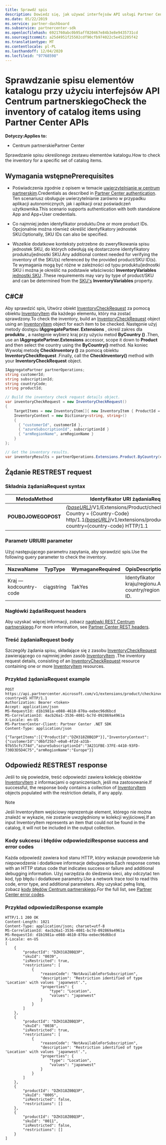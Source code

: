 ```yaml
---
title: Sprawdź spis
description: Dowiedz się, jak używać interfejsów API usługi Partner Center do sprawdzania spisu określonego zestawu elementów katalogu. Można to zrobić, aby zidentyfikować produkty lub jednostki SKU klienta.
ms.date: 05/22/2019
ms.service: partner-dashboard
ms.subservice: partnercenter-sdk
ms.openlocfilehash: 6921760abc0b95aff820467e84b3e8e9435731cd
ms.sourcegitcommit: a25d4951f25502cdf90cfb974022c5e452205f42
ms.translationtype: MT
ms.contentlocale: pl-PL
ms.lasthandoff: 12/04/2020
ms.locfileid: "97768598"
---
```

# <a name="check-the-inventory-of-catalog-items-using-partner-center-apis"></a><span data-ttu-id="45038-104">Sprawdzanie spisu elementów katalogu przy użyciu interfejsów API Centrum partnerskiego</span><span class="sxs-lookup"><span data-stu-id="45038-104">Check the inventory of catalog items using Partner Center APIs</span></span>

<span data-ttu-id="45038-105">**Dotyczy:**</span><span class="sxs-lookup"><span data-stu-id="45038-105">**Applies to:**</span></span>

- <span data-ttu-id="45038-106">Centrum partnerskie</span><span class="sxs-lookup"><span data-stu-id="45038-106">Partner Center</span></span>

<span data-ttu-id="45038-107">Sprawdzanie spisu określonego zestawu elementów katalogu.</span><span class="sxs-lookup"><span data-stu-id="45038-107">How to check the inventory for a specific set of catalog items.</span></span>

## <a name="prerequisites"></a><span data-ttu-id="45038-108">Wymagania wstępne</span><span class="sxs-lookup"><span data-stu-id="45038-108">Prerequisites</span></span>

- <span data-ttu-id="45038-109">Poświadczenia zgodnie z opisem w temacie [uwierzytelnianie w centrum partnerskim](partner-center-authentication.md).</span><span class="sxs-lookup"><span data-stu-id="45038-109">Credentials as described in [Partner Center authentication](partner-center-authentication.md).</span></span> <span data-ttu-id="45038-110">Ten scenariusz obsługuje uwierzytelnianie zarówno w przypadku aplikacji autonomicznych, jak i aplikacji oraz poświadczeń użytkownika.</span><span class="sxs-lookup"><span data-stu-id="45038-110">This scenario supports authentication with both standalone App and App+User credentials.</span></span>

- <span data-ttu-id="45038-111">Co najmniej jeden identyfikator produktu.</span><span class="sxs-lookup"><span data-stu-id="45038-111">One or more product IDs.</span></span> <span data-ttu-id="45038-112">Opcjonalnie można również określić identyfikatory jednostek SKU.</span><span class="sxs-lookup"><span data-stu-id="45038-112">Optionally, SKU IDs can also be specified.</span></span>

- <span data-ttu-id="45038-113">Wszelkie dodatkowe konteksty potrzebne do zweryfikowania spisu jednostek SKU, do których odwołują się dostarczone identyfikatory produktu/jednostki SKU.</span><span class="sxs-lookup"><span data-stu-id="45038-113">Any additional context needed for verifying the inventory of the SKU(s) referenced by the provided product/SKU ID(s).</span></span> <span data-ttu-id="45038-114">Te wymagania mogą być różne w zależności od typu produktu/jednostki SKU i można je określić na podstawie właściwości **InventoryVariables** [jednostki SKU](product-resources.md#sku) .</span><span class="sxs-lookup"><span data-stu-id="45038-114">These requirements may vary by type of product/SKU and can be determined from the [SKU's](product-resources.md#sku) **InventoryVariables** property.</span></span>

## <a name="c"></a><span data-ttu-id="45038-115">C\#</span><span class="sxs-lookup"><span data-stu-id="45038-115">C\#</span></span>

<span data-ttu-id="45038-116">Aby sprawdzić spis, Utwórz obiekt [InventoryCheckRequest](product-resources.md#inventorycheckrequest) za pomocą obiektu [InventoryItem](product-resources.md#inventoryitem) dla każdego elementu, który ma zostać sprawdzony.</span><span class="sxs-lookup"><span data-stu-id="45038-116">To check the inventory, build an [InventoryCheckRequest](product-resources.md#inventorycheckrequest) object using an [InventoryItem](product-resources.md#inventoryitem) object for each item to be checked.</span></span> <span data-ttu-id="45038-117">Następnie użyj metody dostępu **IAggregatePartner. Extensions** , określ zakres dla **produktu** , a następnie wybierz kraj przy użyciu metod **ByCountry ()** .</span><span class="sxs-lookup"><span data-stu-id="45038-117">Then, use an **IAggregatePartner.Extensions** accessor, scope it down to **Product** and then select the country using the **ByCountry()** method.</span></span> <span data-ttu-id="45038-118">Na koniec Wywołaj metodę **CheckInventory ()** za pomocą obiektu **InventoryCheckRequest** .</span><span class="sxs-lookup"><span data-stu-id="45038-118">Finally, call the **CheckInventory()** method with your **InventoryCheckRequest** object.</span></span>

``` csharp
IAggregatePartner partnerOperations;
string customerId;
string subscriptionId;
string countryCode;
string productId;

// Build the inventory check request details object.
var inventoryCheckRequest = new InventoryCheckRequest()
{
    TargetItems = new InventoryItem[]{ new InventoryItem { ProductId = productId } },
    InventoryContext = new Dictionary<string, string>()
    {
      { "customerId", customerId },
      { "azureSubscriptionId", subscriptionId }
      { "armRegionName", armRegionName }
    }
};

// Get the inventory results.
var inventoryResults = partnerOperations.Extensions.Product.ByCountry(countryCode).CheckInventory(inventoryCheckRequest);
```

## <a name="rest-request"></a><span data-ttu-id="45038-119">Żądanie REST</span><span class="sxs-lookup"><span data-stu-id="45038-119">REST request</span></span>

### <a name="request-syntax"></a><span data-ttu-id="45038-120">Składnia żądania</span><span class="sxs-lookup"><span data-stu-id="45038-120">Request syntax</span></span>

| <span data-ttu-id="45038-121">Metoda</span><span class="sxs-lookup"><span data-stu-id="45038-121">Method</span></span>   | <span data-ttu-id="45038-122">Identyfikator URI żądania</span><span class="sxs-lookup"><span data-stu-id="45038-122">Request URI</span></span>                                                                                                                              |
|----------|------------------------------------------------------------------------------------------------------------------------------------------|
| <span data-ttu-id="45038-123">**POUBOJOWEGO**</span><span class="sxs-lookup"><span data-stu-id="45038-123">**POST**</span></span> | <span data-ttu-id="45038-124">[*{baseURL}*](partner-center-rest-urls.md)/V1/Extensions/Product/checkInventory? Country = {Country-Code} http/1.1</span><span class="sxs-lookup"><span data-stu-id="45038-124">[*{baseURL}*](partner-center-rest-urls.md)/v1/extensions/product/checkInventory?country={country-code} HTTP/1.1</span></span>                        |

### <a name="uri-parameter"></a><span data-ttu-id="45038-125">Parametr URI</span><span class="sxs-lookup"><span data-stu-id="45038-125">URI parameter</span></span>

<span data-ttu-id="45038-126">Użyj następującego parametru zapytania, aby sprawdzić spis.</span><span class="sxs-lookup"><span data-stu-id="45038-126">Use the following query parameter to check the inventory.</span></span>

| <span data-ttu-id="45038-127">Nazwa</span><span class="sxs-lookup"><span data-stu-id="45038-127">Name</span></span>                   | <span data-ttu-id="45038-128">Typ</span><span class="sxs-lookup"><span data-stu-id="45038-128">Type</span></span>     | <span data-ttu-id="45038-129">Wymagane</span><span class="sxs-lookup"><span data-stu-id="45038-129">Required</span></span> | <span data-ttu-id="45038-130">Opis</span><span class="sxs-lookup"><span data-stu-id="45038-130">Description</span></span>                                                     |
|------------------------|----------|----------|-----------------------------------------------------------------|
| <span data-ttu-id="45038-131">Kraj — kod</span><span class="sxs-lookup"><span data-stu-id="45038-131">country-code</span></span>           | <span data-ttu-id="45038-132">ciąg</span><span class="sxs-lookup"><span data-stu-id="45038-132">string</span></span>   | <span data-ttu-id="45038-133">Tak</span><span class="sxs-lookup"><span data-stu-id="45038-133">Yes</span></span>      | <span data-ttu-id="45038-134">Identyfikator kraju/regionu.</span><span class="sxs-lookup"><span data-stu-id="45038-134">A country/region ID.</span></span>                                            |

### <a name="request-headers"></a><span data-ttu-id="45038-135">Nagłówki żądań</span><span class="sxs-lookup"><span data-stu-id="45038-135">Request headers</span></span>

<span data-ttu-id="45038-136">Aby uzyskać więcej informacji, zobacz [nagłówki REST Centrum partnerskiego](headers.md).</span><span class="sxs-lookup"><span data-stu-id="45038-136">For more information, see [Partner Center REST headers](headers.md).</span></span>

### <a name="request-body"></a><span data-ttu-id="45038-137">Treść żądania</span><span class="sxs-lookup"><span data-stu-id="45038-137">Request body</span></span>

<span data-ttu-id="45038-138">Szczegóły żądania spisu, składające się z zasobu [InventoryCheckRequest](product-resources.md#inventorycheckrequest) zawierającego co najmniej jeden zasób [InventoryItem](product-resources.md#inventoryitem) .</span><span class="sxs-lookup"><span data-stu-id="45038-138">The inventory request details, consisting of an [InventoryCheckRequest](product-resources.md#inventorycheckrequest) resource containing one or more [InventoryItem](product-resources.md#inventoryitem) resources.</span></span>

### <a name="request-example"></a><span data-ttu-id="45038-139">Przykład żądania</span><span class="sxs-lookup"><span data-stu-id="45038-139">Request example</span></span>

```http
POST https://api.partnercenter.microsoft.com/v1/extensions/product/checkinventory?country=US HTTP/1.1
Authorization: Bearer <token>
Accept: application/json
MS-RequestId: d1b1981a-e088-4610-870a-eebec96d6bcd
MS-CorrelationId: 4acb26a1-3536-4081-bc7d-092869a4961a
X-Locale: en-US
MS-PartnerCenter-Client: Partner Center .NET SDK
Content-Type: application/json

{"TargetItems":[{"ProductId":"DZH318Z0BQ3P"}],"InventoryContext":{"customerId":"d6bf25b7-e0a8-4f2d-a31b-97b55cfc774d","azureSubscriptionId":"3A231FBE-37FE-4410-93FD-730D3D5D4C75","armRegionName":"Europe"}}
```

## <a name="rest-response"></a><span data-ttu-id="45038-140">Odpowiedź REST</span><span class="sxs-lookup"><span data-stu-id="45038-140">REST response</span></span>

<span data-ttu-id="45038-141">Jeśli to się powiedzie, treść odpowiedzi zawiera kolekcję obiektów [InventoryItem](product-resources.md#inventoryitem) z informacjami o ograniczeniach, jeśli ma zastosowanie.</span><span class="sxs-lookup"><span data-stu-id="45038-141">If successful, the response body contains a collection of [InventoryItem](product-resources.md#inventoryitem) objects populated with the restriction details, if any apply.</span></span>

>[!NOTE]
><span data-ttu-id="45038-142">Jeśli InventoryItem wejściowy reprezentuje element, którego nie można znaleźć w wykazie, nie zostanie uwzględniony w kolekcji wyjściowej.</span><span class="sxs-lookup"><span data-stu-id="45038-142">If an input InventoryItem represents an item that could not be found in the catalog, it will not be included in the output collection.</span></span>

### <a name="response-success-and-error-codes"></a><span data-ttu-id="45038-143">Kody sukcesu i błędów odpowiedzi</span><span class="sxs-lookup"><span data-stu-id="45038-143">Response success and error codes</span></span>

<span data-ttu-id="45038-144">Każda odpowiedź zawiera kod stanu HTTP, który wskazuje powodzenie lub niepowodzenie i dodatkowe informacje debugowania.</span><span class="sxs-lookup"><span data-stu-id="45038-144">Each response comes with an HTTP status code that indicates success or failure and additional debugging information.</span></span> <span data-ttu-id="45038-145">Użyj narzędzia do śledzenia sieci, aby odczytać ten kod, typ błędu i dodatkowe parametry.</span><span class="sxs-lookup"><span data-stu-id="45038-145">Use a network trace tool to read this code, error type, and additional parameters.</span></span> <span data-ttu-id="45038-146">Aby uzyskać pełną listę, zobacz [kody błędów Centrum partnerskiego](error-codes.md).</span><span class="sxs-lookup"><span data-stu-id="45038-146">For the full list, see [Partner Center error codes](error-codes.md).</span></span>

### <a name="response-example"></a><span data-ttu-id="45038-147">Przykład odpowiedzi</span><span class="sxs-lookup"><span data-stu-id="45038-147">Response example</span></span>

```http
HTTP/1.1 200 OK
Content-Length: 1021
Content-Type: application/json; charset=utf-8
MS-CorrelationId: 4acb26a1-3536-4081-bc7d-092869a4961a
MS-RequestId: d1b1981a-e088-4610-870a-eebec96d6bcd
X-Locale: en-US
[
    {
        "productId": "DZH318Z0BQ3P",
        "skuId": "0039",
        "isRestricted": true,
        "restrictions": [
            {
                "reasonCode": "NotAvailableForSubscription",
                "description": "Restriction identified of type 'Location' with values 'japanwest'.",
                "properties": {
                    "type": "Location",
                    "values": "japanwest"
                }
            }
        ]
    },
    {
        "productId": "DZH318Z0BQ3P",
        "skuId": "0038",
        "isRestricted": true,
        "restrictions": [
            {
                "reasonCode": "NotAvailableForSubscription",
                "description": "Restriction identified of type 'Location' with values 'japanwest'.",
                "properties": {
                    "type": "Location",
                    "values": "japanwest"
                }
            }
        ]
    },
    {
        "productId": "DZH318Z0BQ3P",
        "skuId": "000S",
        "isRestricted": false,
        "restrictions": []
    },
    {
        "productId": "DZH318Z0BQ3P",
        "skuId": "0011",
        "isRestricted": false,
        "restrictions": []
    }
]
```
